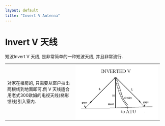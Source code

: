 ```yaml
---
layout: default
title: "Invert V Antenna"
---
```



# Invert V 天线

短波Invert V 天线, 是非常简单的一种短波天线, 并且非常流行.

<table style="width:100%;">
<td>
    对家在楼房的, 只需要从窗户拉出两根线到地面即可.倒 V 天线适合用老式300欧姆的电视天线(梯形馈线)引入室内.
</td>
<td>
   <img src="/images/invertedv.gif" align="right" width="1000">
</td>
</table>


